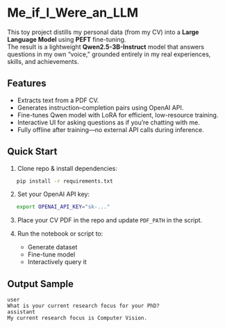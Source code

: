# Me_if_I_Were_an_LLM

This toy project distills my personal data (from my CV) into a **Large Language Model** using **PEFT** fine-tuning.  
The result is a lightweight **Qwen2.5-3B-Instruct** model that answers questions in my own “voice,” grounded entirely in my real experiences, skills, and achievements.

## Features
- Extracts text from a PDF CV.
- Generates instruction–completion pairs using OpenAI API.
- Fine-tunes Qwen model with LoRA for efficient, low-resource training.
- Interactive UI for asking questions as if you’re chatting with me.
- Fully offline after training—no external API calls during inference.

## Quick Start
1. Clone repo & install dependencies:
```bash
   pip install -r requirements.txt
````

2. Set your OpenAI API key:

```bash
   export OPENAI_API_KEY="sk-..."
```
3. Place your CV PDF in the repo and update `PDF_PATH` in the script.
4. Run the notebook or script to:

   * Generate dataset
   * Fine-tune model
   * Interactively query it

## Output Sample

```
user
What is your current research focus for your PhD?
assistant
My current research focus is Computer Vision.
```



